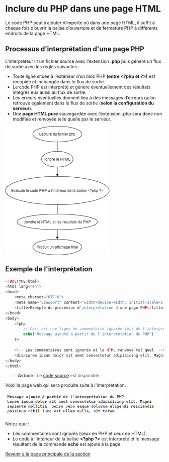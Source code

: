 # Inclure du PHP dans une page HTML

Le code PHP peut s’ajouter n’importe où dans une page HTML, il suffit à chaque fois d’ouvrir la balise d’ouverture et de fermeture PHP à différents endroits de la page HTML.

## Processus d'interprétation d'une page PHP

L'interpréteur lit un fichier source avec l'extension __.php__ puis génère un flux de sortie avec les règles suivantes :

- Toute ligne située à l’extérieur d’un bloc PHP __(entre \<?php et ?\>)__ est recopiée et inchangée dans le flux de sortie.
- Le code PHP est interprété et génère éventuellement des résultats intégrés eux aussi au flux de sortie.
- Les erreurs éventuelles donnent lieu à des messages d’erreurs qu’on retrouve également
dans le flux de sortie (__selon la configuration du serveur__).
- Une __page HTML pure__ sauvegardée avec l’extension .php sera donc non modifiée et renvoyée telle quelle par le serveur.

![Processus d'interprétation du PHP](../images/interpreteurphp.png)

## Exemple de l'interprétation

```php
<!DOCTYPE html>
<html lang="en">
<head>
    <meta charset="UTF-8">
    <meta name="viewport" content="width=device-width, initial-scale=1.0">
    <title>Exemple du processus d'interprétation d'une page PHP</title>
</head>
<body>
    <?php
        // Ceci est une ligne de commentaire ignorée lors de l'interprétation
        echo("Message ajouté à partir de l'interprétation du PHP")
    ?>

    <!-- Les commentaires sont ignorés et le HTML renvoyé tel quel. -->
    <div>Lorem ipsum dolor sit amet consectetur adipisicing elit. Magni sapiente mollitia, porro vero eaque dolorum eligendi reiciendis possimus nihil iure est ullam nulla, sit totam.</div>
</body>
</html>
```

>**Astuce :** Le [code source](../src/exemple-interpretation-php/index.php) est disponible.

Voici la page web qui sera produite suite à l'interprétation.

![Exemple d'interprétation de PHP dans une page](../images/exemple-interpretation-php.PNG)

Notez que :

- Les commentaires sont ignorés (ceux en PHP et ceux en HTML).
- Le code à l'intérieur de la balise __<\?php ?\>__ est interprété et le message résultant de la commande __echo__ est ajouté à la page.

[Revenir à la page principale de la section](README.md)
